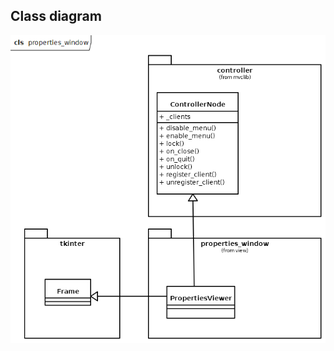 ## Class diagram

![Class diagram](../../../../docs/UML/nvlib/view/properties_window/properties_window.png)

